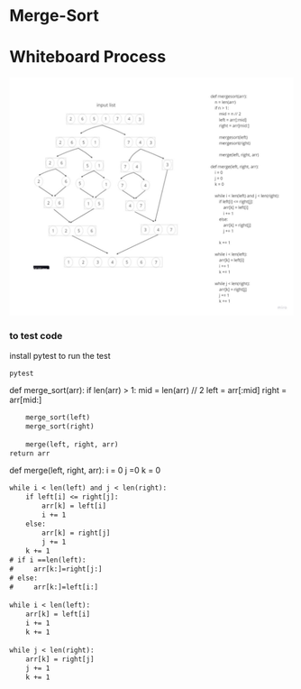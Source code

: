 # Merge-Sort

# Whiteboard Process
![Class 27](./chall27.jpg)

### to test code 
install pytest to run the test
 ```
 pytest
 ```

 
def merge_sort(arr):
    if len(arr) > 1:
        mid = len(arr) // 2
        left = arr[:mid]
        right = arr[mid:]

        merge_sort(left)
        merge_sort(right)

        merge(left, right, arr)
    return arr

def merge(left, right, arr):
    i = 0
    j =0
    k = 0

    while i < len(left) and j < len(right):
        if left[i] <= right[j]:
            arr[k] = left[i]
            i += 1
        else:
            arr[k] = right[j]
            j += 1
        k += 1
    # if i ==len(left):
    #     arr[k:]=right[j:]
    # else:
    #     arr[k:]=left[i:]

    while i < len(left):
        arr[k] = left[i]
        i += 1
        k += 1

    while j < len(right):
        arr[k] = right[j]
        j += 1
        k += 1

